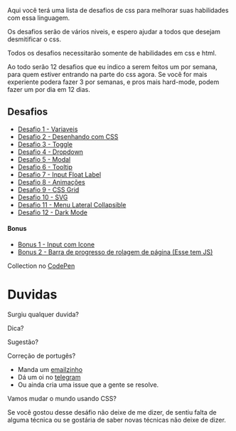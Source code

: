 Aqui você terá uma lista de desafios de css para melhorar suas habilidades com essa linguagem.

Os desafios serão de vários niveis, e espero ajudar a todos que desejam desmitificar o css.

Todos os desafios necessitarão somente de habilidades em css e html.

Ao todo serão 12 desafios que eu indico a serem feitos um por semana, para quem estiver entrando na parte do css agora.
Se você for mais experiente podera fazer 3 por semanas, e pros mais hard-mode, podem fazer um por dia em 12 dias.


## Desafios

- [Desafio 1 - Variaveis](desafio-1.md)
- [Desafio 2 - Desenhando com CSS](desafio-2.md)
- [Desafio 3 - Toggle](desafio-3.md)
- [Desafio 4 - Dropdown](desafio-4.md)
- [Desafio 5 - Modal](desafio-5.md)
- [Desafio 6 - Tooltip](desafio-6.md)
- [Desafio 7 - Input Float Label](desafio-7.md)
- [Desafio 8 - Animações](desafio-8.md)
- [Desafio 9 - CSS Grid](desafio-9.md)
- [Desafio 10 - SVG](desafio-10.md)
- [Desafio 11 - Menu Lateral Collapsible](desafio-11.md)
- [Desafio 12 - Dark Mode](desafio-12.md)

#### Bonus
- [Bonus 1 -  Input com Icone](desafio-bonus-1.md)
- [Bonus 2 -  Barra de progresso de rolagem de página (Esse tem JS)](desafio-bonus-2.md)


Collection no [CodePen](https://codepen.io/collection/AaZmOo)

# Duvidas

Surgiu qualquer duvida?

Dica?

Sugestão?

Correção de portugês? 


- Manda um [emailzinho](mailto:alan@schirrel.dev)
- Dá um oi no [telegram](https://t.me/schirrel)
- Ou ainda cria uma issue que a gente se resolve.




Vamos mudar o mundo usando CSS?

Se você gostou desse desáfio não deixe de me dizer, de sentiu falta de alguma técnica ou se gostária de saber novas técnicas não deixe de dizer.
